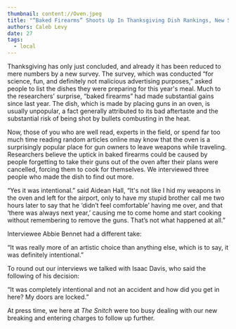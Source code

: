 ```yaml
---
thumbnail: content://Oven.jpeg
title: "“Baked Firearms” Shoots Up In Thanksgiving Dish Rankings, New Survey Finds"
authors: Caleb Levy
date: 27
tags:
  - local
---
```


Thanksgiving has only just concluded, and already it has been reduced to mere numbers by a new survey. The survey, which was conducted “for science, fun, and definitely not malicious advertising purposes,” asked people to list the dishes they were preparing for this year's meal. Much to the researchers' surprise, “baked firearms” had made substantial gains since last year. The dish, which is made by placing guns in an oven, is usually unpopular, a fact generally attributed to its bad aftertaste and the substantial risk of being shot by bullets combusting in the heat.

Now, those of you who are well read, experts in the field, or spend far too much time reading random articles online may know that the oven is a surprisingly popular place for gun owners to leave weapons while traveling. Researchers believe the uptick in baked firearms could be caused by people forgetting to take their guns out of the oven after their plans were cancelled, forcing them to cook for themselves. We interviewed three people who made the dish to find out more.
 
“Yes it was intentional.” said Aidean Hall, “It's not like I hid my weapons in the oven and left for the airport, only to have my stupid brother call me two hours later to say that he ‘didn’t feel comfortable’ having me over, and that ‘there was always next year,’ causing me to come home and start cooking without remembering to remove the guns. That’s not what happened at all.”

Interviewee Abbie Bennet had a different take:

“It was really more of an artistic choice than anything else, which is to say, it was definitely intentional.”

To round out our interviews we talked with Isaac Davis, who said the following of his decision:

“It was completely intentional and not an accident and how did you get in here? My doors are locked.”

At press time, we here at *The Snitch* were too busy dealing with our new breaking and entering charges to follow up further.
